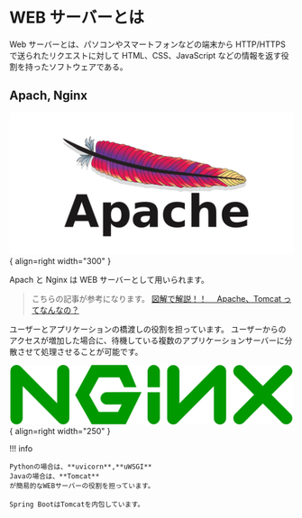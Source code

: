 # WEB サーバーとは

Web サーバーとは、パソコンやスマートフォンなどの端末から HTTP/HTTPS で送られたリクエストに対して HTML、CSS、JavaScript などの情報を返す役割を持ったソフトウェアである。

## Apach, Nginx

![](../../assets/images/apache_logo_icon_168630.png){ align=right width="300" }

Apach と Nginx は WEB サーバーとして用いられます。

> こちらの記事が参考になります。
> [図解で解説！！　 Apache、Tomcat ってなんなの？](https://qiita.com/tanayasu1228/items/11e22a18dbfa796745b5)

ユーザーとアプリケーションの橋渡しの役割を担っています。
ユーザーからのアクセスが増加した場合に、待機している複数のアプリケーションサーバーに分散させて処理させることが可能です。

![](../../assets/images/Nginx_logo.svg.png){ align=right width="250" }

!!! info

    Pythonの場合は、**uvicorn**,**uWSGI**
    Javaの場合は、**Tomcat**
    が簡易的なWEBサーバーの役割を担っています。

    Spring BootはTomcatを内包しています。
